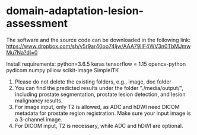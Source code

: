 # domain-adaptation-lesion-assessment

The software and the source code can be downloaded in the following link:
https://www.dropbox.com/sh/v5r9ar40oo74ljw/AAA79IIF4WV3n0TbMJmwMu7Na?dl=0


Install requirements:
python=3.6.5
keras
tensorflow = 1.15
opencv-python
pydicom
numpy 
pillow
scikit-image
SimpleITK


1. Please do not delete the existing folders, e.g., image, doc folder
2. You can find the predicted results under the folder "./media/output/", including prostate segmentation, prostate lesion detection, and lesion malignancy results.
3. For image input, only T2 is allowed, as ADC and hDWI need DICOM metadata for prostate region registration. Make sure your input image is a 3-channel image.
4. For DICOM input, T2 is necessary, while ADC and hDWI are optional.
